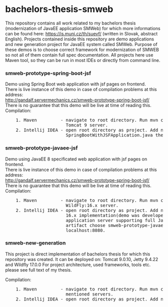 # bachelors-thesis-smweb

This repository contains all work related to my bachelors thesis (modernization of JavaEE application SMWeb) for which more informations can be found here: https://is.muni.cz/th/suevf/ (written in Slovak, abstract English). Projects contained inside this repository are demo applications and new generation project for JavaEE system called SMWeb.
Purpose of these demos is to choose correct framework for modernization of SMWEB so
not all of them contain full spec documentation.
All projects here use Maven tool, so they can be run in most IDEs or directly from command line.


### smweb-prototype-spring-boot-jsf  
Demo using Spring Boot web application with jsf pages on frontend.  
There is live instance of this demo in case of compilation problems at this address:  
http://gandalf.servermechanics.cz/smweb-prototype-spring-boot-jsf/  
There is no guarantee that this demo will be live at time of reading this.  
Compilation:  
<pre>
    1. Maven         - navigate to root directory. Run mvn clean install. This will generate .war file which can be uploaded on any  
                       Tomcat 9 server.  
    2. Intellij IDEA - open root directory as project. Add new run configuration. Choose spring boot and as main class choose  
                       SpringBootWithJSFApplication.java then hit run and web application should start on localhost:8080.
</pre>

### smweb-prototype-javaee-jsf
Demo using JavaEE 8 specificated web application with jsf pages on frontend.  
There is live instance of this demo in case of compilation problems at this address:  
http://gandalf.servermechanics.cz/smweb-prototype-spring-boot-jsf/  
There is no guarantee that this demo will be live at time of reading this.
Compilation:  
<pre>
    1. Maven         - navigate to root directory. Run mvn clean install. This will generate .war file which can be uploaded on any  
                       WildFly:16.x server.  
    2. Intellij IDEA - open root directory as project. Add new run configuration. Choose Jboss/local template and select some Jboss  
                       16.x implementation(demo was developed and tested on wildfly-17.0.1 but should be able to run on any  
                       application server supporting full JavaEE 8 specification). In configuration go to deployments and as deploy  
                       artifact choose smweb-prototype-javaee-jsf:war then hit run and application server should start on  
                       localhost:8080.
</pre>

### smweb-new-generation
This project is direct implementation of bachelors thesis for which this repository was created.
It can be deployed on: Tomcat 9.0.10, Jetty 9.4.22 and Wildfly 17.0.0
For project architecture, used frameworks, tools etc. please see full text of my thesis.

Compilation:
<pre>
    1. Maven         - navigate to root directory. Run mvn clean install. This will generate .war file which can be uploaded on any  
                       mentioned servers.  
    2. Intellij IDEA - open root directory as project. Add new run configuration for any mentioned server.
</pre>

